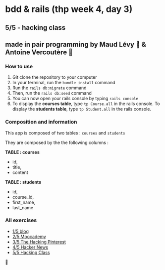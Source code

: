 # bdd & rails (thp week 4, day 3)

## 5/5 - hacking class 

## made in pair programming by Maud Lévy :fried_shrimp: & Antoine Vercoutère :poultry_leg:

### How to use

1. Git clone the repository to your computer
2. In your terminal, run the `bundle install` command
3. Run the `rails db:migrate` command
4. Then, run the `rails db:seed` command
5. You can now open your rails console by typing `rails console`
6. To display the **courses table**, type `tp Course.all` in the rails console. To display the **students table**, type `tp Student.all` in the rails console.


### Composition and information

This app is composed of two tables : `courses` and `students`

They are composed by the the following columns :

**TABLE : courses**
* id,
* title,
* content

**TABLE : students** 
* id,
* course_id,
* first_name,
* last_name

### All exercises

* [1/5 blog](https://github.com/avnd26/0_rails_blog "#")
* [2/5 Moocademy](https://github.com/mlla0/1_rails_moocademy "#")
* [3/5 The Hacking Pinterest](https://github.com/mlla0/2_rails_hacking_pinterest "#")
* [4/5 Hacker News](https://github.com/mlla0/3_rails_hacker_news "#")
* [5/5 Hacking Class](https://github.com/mlla0/4_hacking_class "#")

:kiss: